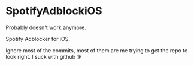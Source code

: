 # SpotifyAdblockiOS
Probably doesn't work anymore. 

Spotify Adblocker for iOS. 

Ignore most of the commits, most of them are me trying to get the repo to look right. I suck with github :P
